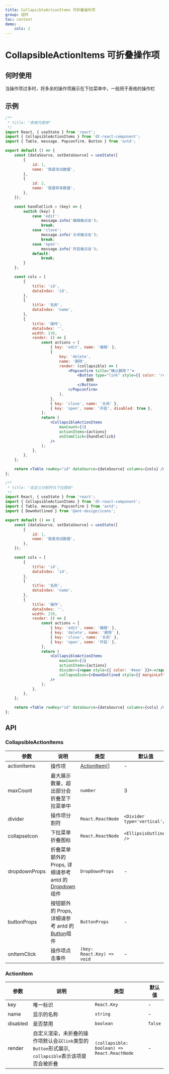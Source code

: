 ```yaml
---
title: CollapsibleActionItems 可折叠操作项
group: 组件
toc: content
demo:
    cols: 2
---
```


# CollapsibleActionItems 可折叠操作项

## 何时使用

当操作项过多时，将多余的操作项展示在下拉菜单中，一般用于表格的操作栏

## 示例

```jsx
/**
 * title: "表格内使用"
 */
import React, { useState } from 'react';
import { CollapsibleActionItems } from 'dt-react-component';
import { Table, message, Popconfirm, Button } from 'antd';

export default () => {
    const [dataSource, setDataSource] = useState([
        {
            id: 1,
            name: '我是测试数据',
        },
        {
            id: 2,
            name: '我是样本数据',
        },
    ]);

    const handleClick = (key) => {
        switch (key) {
            case 'edit':
                message.info('编辑被点击');
                break;
            case 'close':
                message.info('关闭被点击');
                break;
            case 'open':
                message.info('开启被点击');
            default:
                break;
        }
    };

    const cols = [
        {
            title: 'id',
            dataIndex: 'id',
        },
        {
            title: '名称',
            dataIndex: 'name',
        },
        {
            title: '操作',
            dataIndex: '',
            width: 230,
            render: () => {
                const actions = [
                    { key: 'edit', name: '编辑' },
                    {
                        key: 'delete',
                        name: '删除',
                        render: (collapsible) => (
                            <Popconfirm title="确认删除？">
                                <Button type="link" style={{ color: 'red' }}>
                                    删除
                                </Button>
                            </Popconfirm>
                        ),
                    },
                    { key: 'close', name: '关闭' },
                    { key: 'open', name: '开启', disabled: true },
                ];
                return (
                    <CollapsibleActionItems
                        maxCount={3}
                        actionItems={actions}
                        onItemClick={handleClick}
                    />
                );
            },
        },
    ];

    return <Table rowKey="id" dataSource={dataSource} columns={cols} />;
};
```

```jsx
/**
 * title: "自定义分割符与下拉图标"
 */
import React, { useState } from 'react';
import { CollapsibleActionItems } from 'dt-react-component';
import { Table, message, Popconfirm } from 'antd';
import { DownOutlined } from '@ant-design/icons';

export default () => {
    const [dataSource, setDataSource] = useState([
        {
            id: 1,
            name: '我是测试数据',
        },
    ]);

    const cols = [
        {
            title: 'id',
            dataIndex: 'id',
        },
        {
            title: '名称',
            dataIndex: 'name',
        },
        {
            title: '操作',
            dataIndex: '',
            width: 230,
            render: () => {
                const actions = [
                    { key: 'edit', name: '编辑' },
                    { key: 'delete', name: '删除' },
                    { key: 'close', name: '关闭' },
                    { key: 'open', name: '开启' },
                ];
                return (
                    <CollapsibleActionItems
                        maxCount={3}
                        actionItems={actions}
                        divider={<span style={{ color: '#eee' }}>-</span>}
                        collapseIcon={<DownOutlined style={{ marginLeft: 16 }} />}
                    />
                );
            },
        },
    ];

    return <Table rowKey="id" dataSource={dataSource} columns={cols} />;
};
```

## API

### CollapsibleActionItems

| 参数          | 说明                                                                                                  | 类型                        | 默认值                       |
| ------------- | ----------------------------------------------------------------------------------------------------- | --------------------------- | ---------------------------- |
| actionItems   | 操作项                                                                                                | [ActionItem](#actionitem)[] | -                            |
| maxCount      | 最大展示数量，超出部分会折叠至下拉菜单中                                                              | `number`                    | 3                            |
| divider       | 操作项分割符                                                                                          | `React.ReactNode`           | `<Divider type='vertical'/>` |
| collapseIcon  | 下拉菜单折叠图标                                                                                      | `React.ReactNode`           | `<EllipsisOutlined />`       |
| dropdownProps | 折叠菜单额外的 Props, 详细请参考 antd 的[Dropdown](https://ant.design/components/dropdown-cn#api)组件 | `DropDownProps`             | -                            |
| buttonProps   | 按钮额外的 Props, 详细请参考 antd 的[Button](https://ant.design/components/button-cn#api)组件         | `ButtonProps`               | -                            |
| onItemClick   | 操作项点击事件                                                                                        | `(key: React.Key) => void`  | -                            |

### ActionItem

| 参数     | 说明                                                                                               | 类型                                        | 默认值  |
| -------- | -------------------------------------------------------------------------------------------------- | ------------------------------------------- | ------- |
| key      | 唯一标识                                                                                           | `React.Key`                                 | -       |
| name     | 显示的名称                                                                                         | `string`                                    | -       |
| disabled | 是否禁用                                                                                           | `boolean`                                   | `false` |
| render   | 自定义渲染，未折叠的操作项默认会以`link`类型的 `Button`形式展示, `collapsible`表示该项是否会被折叠 | `(collapsible: boolean) => React.ReactNode` | -       |
